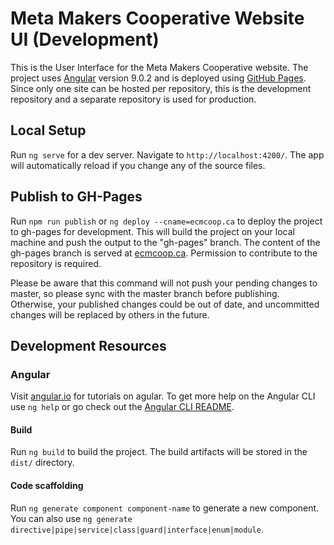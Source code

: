 # Meta Makers Cooperative Website UI (Development)

This is the User Interface for the Meta Makers Cooperative website.  The project uses [Angular](https://angular.io) version 9.0.2 and is deployed using [GitHub Pages](https://pages.github.com/). Since only one site can be hosted per repository, this is the development repository and a separate repository is used for production.

## Local Setup

Run `ng serve` for a dev server. Navigate to `http://localhost:4200/`. The app will automatically reload if you change any of the source files.

## Publish to GH-Pages

Run `npm run publish` or `ng deploy --cname=ecmcoop.ca` to deploy the project to gh-pages for development. This will build the project on your local machine and push the output to the "gh-pages" branch.  The content of the gh-pages branch is served at [ecmcoop.ca](http://ecmcoop.ca).  Permission to contribute to the repository is required.

Please be aware that this command will not push your pending changes to master, so please sync with the master branch before publishing. Otherwise, your published changes could be out of date, and uncommitted changes will be replaced by others in the future.

## Development Resources

### Angular

Visit [angular.io](https://angular.io) for tutorials on agular. To get more help on the Angular CLI use `ng help` or go check out the [Angular CLI README](https://github.com/angular/angular-cli/blob/master/README.md).

#### Build

Run `ng build` to build the project. The build artifacts will be stored in the `dist/` directory.

#### Code scaffolding

Run `ng generate component component-name` to generate a new component. You can also use `ng generate directive|pipe|service|class|guard|interface|enum|module`.
